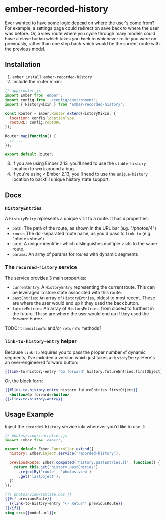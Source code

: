 # ember-recorded-history

Ever wanted to have some logic depend on where the user's come from? For
example, a settings page could redirect on save back to where the user
was before. Or, a view route where you cycle through many models could
have a close button which takes you back to whichever route you were on
previously, rather than one step back which would be the current route
with the previous model.

## Installation

1. `ember install ember-recorded-history`
2. Include the router mixin:
```js
// app/router.js
import Ember from 'ember';
import config from './config/environment';
import { HistoryMixin } from 'ember-recorded-history';

const Router = Ember.Router.extend(HistoryMixin, {
  location: config.locationType,
  rootURL: config.rootURL
});

Router.map(function() {
  // ...
});

export default Router;
```

3. If you are using Ember 2.13, you'll need to use the `stable-history`
   location to work around a bug.
4. If you're using < Ember 2.13, you'll need to use the `unique-history`
   location to backfill unique history state support.

## Docs

### `HistoryEntries`
A `HistoryEntry` represents a unique visit to a route. It has 4 properties:
- `path`: The path of the route, as shown in the URL bar (e.g. "/photos/4")
- `route`: The dot-separated route name, as you'd pass to `link-to` (e.g. "photos.show")
- `uuid`: A unique identifier which distinguishes multiple visits to the same route.
- `params`: An array of params for routes with dynamic segments

### The `recorded-history` service
The service provides 3 main properties:
- `currentEntry`: A `HistoryEntry` representing the current route. This
  can be leveraged to store state associated with this route.
- `pastEntries`: An array of `HistoryEntries`, oldest to most recent.
  These are where the user would end up if they used the back button.
- `futureEntries`: An array of `HistoryEntries`, from closest to
  furthest in the future. These are where the user would end up if they
  used the forward button.

TODO: `transitionTo` and/or `returnTo` methods?


### `link-to-history-entry` helper

Because `link-to` requires you to pass the proper number of dynamic
segments, I've included a version which just takes a `HistoryEntry`.
Here's an over-engineered forward button:
```hbs
{{link-to-history-entry "Go forward" history.futureEntries.firstObject}}
```
Or, the block form:
```hbs
{{#link-to-history-entry history.futureEntries.firstObject}}
  <button>Go forward</button>
{{/link-to-history-entry}}
```

## Usage Example

Inject the `recorded-history` service into wherever you'd like to use
it:
```js
// photos/view/controller.js
import Ember from 'ember';

export default Ember.Controller.extend({
  history: Ember.inject.service('recorded-history'),

  previousRoute: Ember.computed('history.pastEntries.[]', function() {
    return this.get('history.pastEntries')
      .rejectBy('route', 'photos.view')
      .get('lastObject');
  })
});
```

```hbs
{{! photos/view/temlate.hbs }}
{{#if previousRoute}}
  {{link-to-history-entry "<- Return" previousRoute}}
{{/if}}
<img src={{model.url}}>
```
